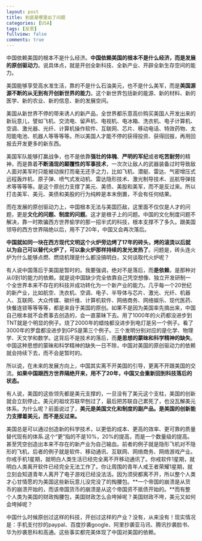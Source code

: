 ```yaml
---
layout: post
title: 到底是哪里出了问题
categories: [USA]
tags: [反思]
fullview: false
comments: true
---
```


中国依赖美国的根本不是什么经济。**中国依赖美国的根本不是什么经济，而是发展的原创驱动力**。说具体点，就是开创全新科技、全新产业、开辟全新生存空间的能力。

美国能够享受高水准生活，靠的不是什么石油美元，也不是什么美军，而是**美国源源不断的从无到有开创新世界的能力**。这个新世界包括新的能源、新的材料、新的医学、新的农业、新的信息、新的发展空间。

美国从新世界不停的带来诱人的新产品，全世界都乐意高价购买美国人开发出来的新玩意儿，譬如飞机、交流电、留声机、电视机、电冰箱、洗衣机、电子计算机、空调、激光器、光纤、计算机操作软件、互联网、芯片、移动电话、特效药物、太阳能电池、机器人等等等等。所以美国人才能不停的获得投资、获得回报，再用回报去开发更多的新东西。

美国军队能够打赢战争，也不是依靠**强壮的体魄**、**严明的军纪**或者**吃苦耐劳**的精神，而是靠着**不断涌现的颠覆性的军事技术**，一次次让敌人的武器装备过时导致敌人面对美军时只能被动挨打而毫无还手之力，比如飞机、潜艇、雷达、气密增压式远程轰炸机、原子弹、喷气式发动机、雷达隐形技术、激光制导技术、巡航导弹技术等等等等。是这个原创力支撑了美元、美债、美股和美军，而不是反过来。所以打击美军、美元、美债和美股的行为纯粹是本末倒置，不会有任何结果。

而在发展的原创驱动力上，中国根本无法与美国匹敌，这里面不仅仅是人才的问题，更是**文化的问题、制度的问题**。这才是根子上的问题。中国的文化制度问题不解决，靠一时欺骗西方世界偷学的那一招半式的科技，根本支撑不了多久。跟美国领导的西方世界隔绝以后，用不了20年，中国又会再次落后。

**中国就如同一块在西方现代文明这个火炉旁边烤了17年的砖头，烤的滚烫以后就以为自己可以替代火炉了，可以象火炉那样持续的发光发热了**。问题是，砖头连火炉为什么能够点燃、燃烧机理是什么都没搞明白，又何谈取代火炉呢？

有人说中国落后于美国是暂时的。我要强调，绝对不是落后，而**是依赖**，是那种对从0到1的能力的依赖。就是说中国缺少完全依靠自己凭空想像、独立开发研制一个全世界本来不存在的科技并成功转化为一个新产业的能力。几乎每一个20世纪的新产业，比如航空、洗衣机、空调、电子、半导体与芯片、激光、光纤、机器人、互联网、大众传媒、碳纤维、计算机软件、网络商务、网络娱乐、现代医药、快餐连锁等等等等，都是来自于美国的原创。如果不是因为美国率先搞出来，中国自己根本就不会费事去创造的，会一直蒙昧下去。用了1000年的火药都没进步到TNT就是个明显的例子。烧了2000年的蜡烛都没进步到电灯是另一个例子。看了3000年的罗盘都没进步到GPS是第三个例子。三个发明分别对应的是化学、物理学、天文学和数学。这背后不是技术的落后，而**是思想的蒙昧和科学精神的缺失**。中国这种思想的蒙昧和科学精神的缺失一日不除，中国对美国的原创驱动力的依赖就会持续下去，而不会是暂时的。

所以说，在未来的发展方向上，中国其实离不开美国的引导，更离不开跟美国的交流。**如果中国跟西方世界隔绝开来，用不了20年，中国又会重新回到科技落后的状态。**

有人说，美国的这些领先都是美元支撑的，一旦没有了美元这个支柱，美国的创新就会立刻停止。美元的祖坟苏联早刨过了，最后把苏联自己累死了，也没瓦解美元体系。为什么呢？前面说过了，**美元是美国文化和制度的副产品。是美国的创新能力支撑着美元，而不是反过来。**


美国总是可以通过创造新的科学技术，以更低的成本、更高的效率、更可靠的质量替代现有的体系.这个“更”指的不是10%，20%的提高，而是一个数量级的提高。甚至凭空创造出本来不存在的新产业为自己输血。前者的例子就是隐形飞机对不隐形的飞机，后者的例子就是软件、移动通讯、互联网、网络商务、网络游戏产业。你戒手机1星期，就明白人类生活已经完全离不开移动通讯了。你戒软件1星期，就明白人类离开软件已经完全无法工作了。你让周围的青年人戒王者荣耀1星期，就立刻会知道青年人离开了电子游戏已经没法活。因为须臾都离不开，所以整个人类才心甘情愿的为美国这些新玩意儿没完没了的掏腰包。**一个帝国的崩溃是从货币的崩溃开始的，而该帝国货币的崩溃是从这个帝国资不抵债开始的。**而有整个人类为美国的财政掏腰包，美国财政怎么会垮掉呢？美国财政不垮，美元又如何会垮掉呢？

中国什么时候原创过这样的科技，开创过这样的产业？没有，从来没有！现实情况是：手机支付抄的paypal、百度抄袭google、阿里抄袭亚马讯、腾讯抄袭脸书、华为抄袭思科和高通。这些事实都完美体现了中国对美国的依赖。

